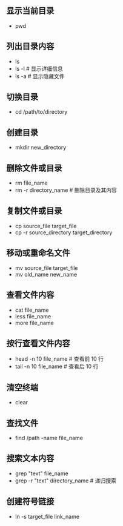 ## 显示当前目录
* pwd

## 列出目录内容
* ls
* ls -l    # 显示详细信息
* ls -a    # 显示隐藏文件

## 切换目录
* cd /path/to/directory

## 创建目录
* mkdir new_directory

## 删除文件或目录
* rm file_name
* rm -r directory_name  # 删除目录及其内容

## 复制文件或目录
* cp source_file target_file
* cp -r source_directory target_directory

## 移动或重命名文件
* mv source_file target_file
* mv old_name new_name

## 查看文件内容
* cat file_name
* less file_name
* more file_name

## 按行查看文件内容
* head -n 10 file_name  # 查看前 10 行
* tail -n 10 file_name  # 查看后 10 行

## 清空终端
* clear

## 查找文件
* find /path -name file_name

## 搜索文本内容
* grep "text" file_name
* grep -r "text" directory_name  # 递归搜索

## 创建符号链接
* ln -s target_file link_name
